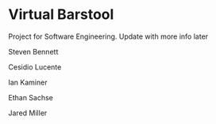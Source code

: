 # Virtual Barstool
Project for Software Engineering. Update with more info later

Steven Bennett

Cesidio Lucente

Ian Kaminer

Ethan Sachse

Jared Miller
